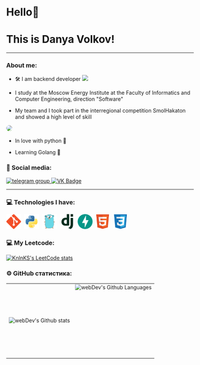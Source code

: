 # Hello👋 
# This is Danya Volkov!

---

### About me:

* 🛠 I am backend developer <img src="https://media.giphy.com/media/WUlplcMpOCEmTGBtBW/giphy.gif" width="30px"> 

* I study at the Moscow Energy Institute at the Faculty of Informatics and Computer Engineering, direction "Software" 

* My team and I took part in the interregional competition SmolHakaton and showed a high level of skill

<img src="[/Users/ya/Desktop/2121.jpg](https://github.com/collinearen/source/blob/main/2121.jpg)" width="240px" style="border-radius: 10px"> 

* In love with python 🐍

* Learning Golang 📖

### 🤝 Social media:

  <div id="badges">
    <a href="https://t.me/collinearen" target="_blank">
      <img src="https://cdn-icons-png.flaticon.com/512/2111/2111646.png" width="40" height="40" alt="telegram group" />
    </a>
    <a href="https://vk.com/icerra" target="_blank">
      <img src="https://cdn-icons-png.flaticon.com/512/145/145813.png" width="40" height="40" alt="VK Badge"/>
    </a>
  </div>

---

### 💻 Technologies I have:

<div>
  <img src="https://github.com/devicons/devicon/blob/master/icons/git/git-original.svg" title="git" alt="git" width="40" height="40"/>&nbsp
   <img src="https://github.com/devicons/devicon/blob/master/icons/python/python-original.svg" title="python" alt="python" width="40" height="40"/>&nbsp
   <img src="https://github.com/devicons/devicon/blob/master/icons/go/go-original.svg" title="Golang" alt="Golang" width="40" height="40"/>&nbsp
  <img src="https://github.com/devicons/devicon/blob/master/icons/django/django-plain.svg" title="django" alt="django" width="40" height="40"/>&nbsp
  <img src="https://github.com/devicons/devicon/blob/master/icons/fastapi/fastapi-original.svg" title="fastapi" alt="fastapi" width="40" height="40"/>&nbsp
  <img src="https://github.com/devicons/devicon/blob/master/icons/html5/html5-original.svg" title="html5" alt="html5" width="40" height="40"/>&nbsp
  <img src="https://github.com/devicons/devicon/blob/master/icons/css3/css3-original.svg" title="css" alt="css" width="40" height="40"/>&nbsp
</div>

### 💻 My Leetcode:

[![KnlnKS's LeetCode stats](https://leetcode-stats-six.vercel.app/?username=DanyaVolkov&theme=dark)](https://github.com/collinearen/leetcode-stats)
### ⚙️ GitHub статистика:

<table>
  <tr>
    <td>
      <img align="left" src="http://github-readme-streak-stats.herokuapp.com?user=collinearen&theme=dark&background=000000" alt="webDev's Github stats" />
    </td>
    <td>
      <img height="195px" align="right" alt="webDev's Github Languages" src="https://github-readme-stats-sigma-five.vercel.app/api/top-langs/?username=collinearen&layout=compact&theme=vision-friendly-dark" />
    </td>
  </tr>
</table>

